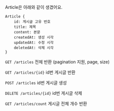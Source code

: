 Article은 아래와 같이 생겼어요.
```
Article {
    id: 게시글 고유 번호
    title: 제목
    content: 본문
    createdAt: 생성 시각
    updatedAt: 수정 시각
    deletedAt: 삭제 시각
}
```

`GET /articles` 전체 반환 (pagination 지원, page, size)

`GET /articles/{id}` id번 게시글 반환

`POST /articles` id번 게시글 생성

`DELETE /articles/{id}` id번 게시글 삭제

`GET /articles/count` 게시글 전체 개수 반환
